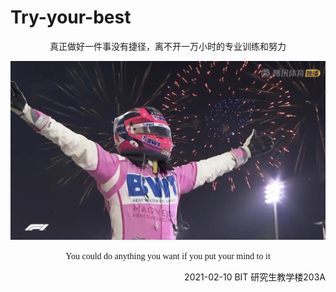 # Try-your-best
<p align="center">
   真正做好一件事没有捷径，离不开一万小时的专业训练和努力
</p>

<img src="pics/Sergio Perez.jpg" alt="image-20210212182722494" style="zoom: 67%;" align=center/>
   
<p align="center">
   <font face="Times New Roman" >
      You could do anything you want if you put your mind to it
   </font>
</p>

<p align="right">
   2021-02-10 BIT 研究生教学楼203A
</p>
